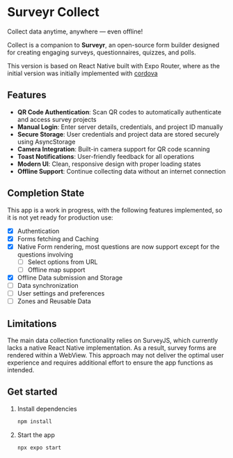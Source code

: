 # Surveyr Collect

Collect data anytime, anywhere — even offline!

Collect is a companion to **Surveyr**, an open-source form builder designed for creating engaging surveys, questionnaires, quizzes, and polls.

This version is based on React Native built with Expo Router, where as the initial version was initially implemented with [cordova](https://github.com/friendlylabs/collect/tree/cordova)

## Features

- **QR Code Authentication**: Scan QR codes to automatically authenticate and access survey projects
- **Manual Login**: Enter server details, credentials, and project ID manually
- **Secure Storage**: User credentials and project data are stored securely using AsyncStorage
- **Camera Integration**: Built-in camera support for QR code scanning
- **Toast Notifications**: User-friendly feedback for all operations
- **Modern UI**: Clean, responsive design with proper loading states
- **Offline Support**: Continue collecting data without an internet connection

## Completion State

This app is a work in progress, with the following features implemented, so it is not yet ready for production use:

* [X] Authentication
* [X] Forms fetching and Caching
* [X] Native Form rendering, most questions are now support except for the questions involving
  * [ ] Select options from URL
  * [ ] Offline map support
* [X] Offline Data submission and Storage
* [ ] Data synchronization
* [ ] User settings and preferences
* [ ] Zones and Reusable Data

## Limitations

The main data collection functionality relies on SurveyJS, which currently lacks a native React Native implementation. As a result, survey forms are rendered within a WebView. This approach may not deliver the optimal user experience and requires additional effort to ensure the app functions as intended.

## Get started

1. Install dependencies

   ```bash
   npm install
   ```
2. Start the app

   ```bash
   npx expo start
   ```
